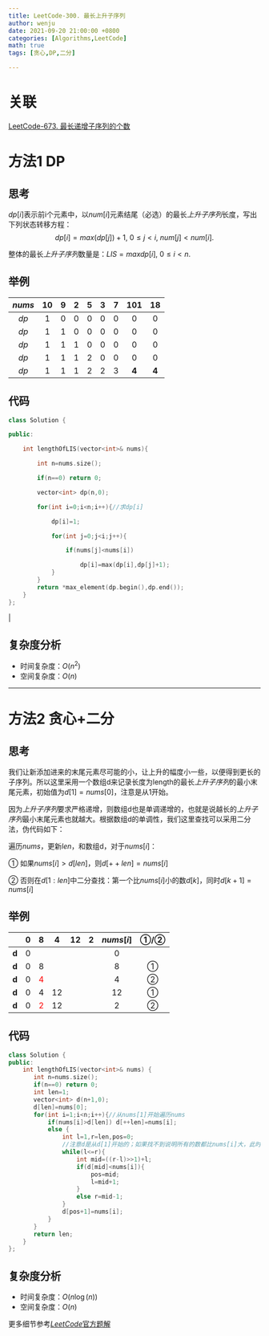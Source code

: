 ```yaml
---
title: LeetCode-300. 最长上升子序列
author: wenju
date: 2021-09-20 21:00:00 +0800
categories: [Algorithms,LeetCode]
math: true
tags: [贪心,DP,二分]

---
```

# 关联
[LeetCode-673. 最长递增子序列的个数](/posts/673-Number-of-Longest-Increasing-Subsequence)

# 方法1 DP
## 思考
$dp[i]$表示前i个元素中，以$num[i]$元素结尾（必选）的最长*上升子序列*长度，写出下列状态转移方程：
$$dp[i]=max(dp[j])+1,\ 0\le j \lt i,\ num[j]<num[i].$$ 

整体的最长*上升子序列*数量是：$LIS=max{dp[i]},\ 0\le i \lt n.$

## 举例

| $nums$ | 10  |  9  |  2  |  5  |  3  |  7  |  101  |  18   |
|:----:|:---:|:---:|:---:|:---:|:---:|:---:|:-----:|:-----:|
|  $dp$  |  1  |  0  |  0  |  0  |  0  |  0  |   0   |   0   |
|  $dp$  |  1  |  1  |  0  |  0  |  0  |  0  |   0   |   0   |
|  $dp$  |  1  |  1  |  1  |  0  |  0  |  0  |   0   |   0   |
|  $dp$  |  1  |  1  |  1  |  2  |  0  |  0  |   0   |   0   |
|  $dp$  |  1  |  1  |  1  |  2  |  2  |  3  | **4** | **4** 

## 代码


```cpp
class Solution {

public:

	int lengthOfLIS(vector<int>& nums){

		int n=nums.size();

		if(n==0) return 0;

		vector<int> dp(n,0);

		for(int i=0;i<n;i++){//求dp[i]

			dp[i]=1;

			for(int j=0;j<i;j++){

				if(nums[j]<nums[i])

					dp[i]=max(dp[i],dp[j]+1);
			}
		}
		return *max_element(dp.begin(),dp.end());
	}
};
```

|

## 复杂度分析

- 时间复杂度：$O(n^2)$
- 空间复杂度：$O(n)$

---
# 方法2 贪心+二分
## 思考
我们让新添加进来的末尾元素尽可能的小，让上升的幅度小一些，以便得到更长的子序列。所以这里采用一个数组d来记录长度为length的最长*上升子序列*的最小末尾元素，初始值为$d[1]=nums[0]$，注意是从1开始。

因为*上升子序列*要求严格递增，则数组d也是单调递增的，也就是说越长的*上升子序列*最小末尾元素也就越大。根据数组d的单调性，我们这里查找可以采用二分法，伪代码如下： 


遍历$nums$，更新$len$，和数组d，对于$nums[i]$：  

① 如果$nums[i]>d[len]$，则$d[++len]=nums[i]$  

② 否则在$d[1:len]$中二分查找：第一个比$nums[i]$小的数$d[k]$，同时$d[k+1]=nums[i]$

## 举例

|       | **0** |          **8**           | **4** | **12** | **2** | $nums[i]$ | ①/② | 
|:-----:|:-----:|:------------------------:|:-----:|:------:|:-----:|:---------:|:---:|
| **d** |   0   |                          |       |        |       |     0     |     |
| **d** |   0   |            8             |       |        |       |     8     |  ①  |
| **d** |   0   | <font color=red>4</font> |       |        |       |     4     |  ②  |
| **d** |   0   |            4             |  12   |        |       |    12     |  ①  |
| **d** |   0   | <font color=red>2</font> |  12   |        |       |     2     |  ②  |

##  代码
```cpp
class Solution {
public:
    int lengthOfLIS(vector<int>& nums) {
       int n=nums.size();
       if(n==0) return 0;
       int len=1;
       vector<int> d(n+1,0);
       d[len]=nums[0];
       for(int i=1;i<n;i++){//从nums[1]开始遍历nums
           if(nums[i]>d[len]) d[++len]=nums[i];
           else {
               int l=1,r=len,pos=0;
			   //注意d是从d[1]开始的；如果找不到说明所有的数都比nums[i]大，此时更新d[1]，所以初始pos设0
               while(l<=r){
                   int mid=((r-l)>>1)+l;
                   if(d[mid]<nums[i]){
                       pos=mid;
                       l=mid+1;
                   }
                   else r=mid-1;
               }
               d[pos+1]=nums[i];
           }
       }
       return len;
    }
};
```

## 复杂度分析
- 时间复杂度：$O(n\log(n))$
- 空间复杂度：$O(n)$


更多细节参考[$LeetCode$官方题解](https://leetcode-cn.com/problems/longest-increasing-subsequence/solution/zui-chang-shang-sheng-zi-xu-lie-by-leetcode-soluti/)